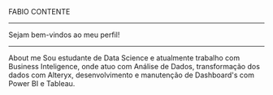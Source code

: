 FABIO CONTENTE
***
Sejam bem-vindos ao meu perfil!
***
About me
Sou estudante de Data Science e atualmente trabalho com Business Inteligence, onde atuo com Análise de Dados, transformação dos dados com Alteryx, desenvolvimento e manutenção de Dashboard's com Power BI e Tableau.
 
